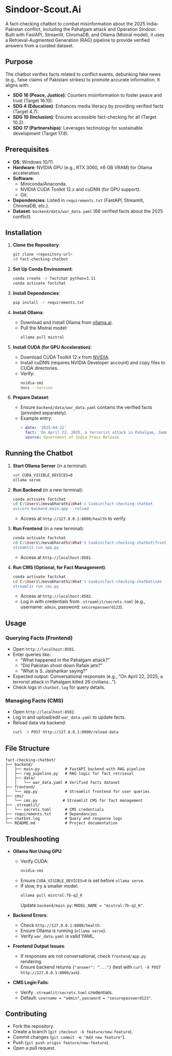 # Sindoor-Scout.Ai

A fact-checking chatbot to combat misinformation about the 2025 India-Pakistan conflict, including the Pahalgam attack and Operation Sindoor. Built with FastAPI, Streamlit, ChromaDB, and Ollama (Mistral model), it uses a Retrieval-Augmented Generation (RAG) pipeline to provide verified answers from a curated dataset.

## Purpose

The chatbot verifies facts related to conflict events, debunking fake news (e.g., false claims of Pakistani strikes) to promote accurate information. It aligns with:
- **SDG 16 (Peace, Justice)**: Counters misinformation to foster peace and trust (Target 16.10).
- **SDG 4 (Education)**: Enhances media literacy by providing verified facts (Target 4.7).
- **SDG 10 (Inclusion)**: Ensures accessible fact-checking for all (Target 10.2).
- **SDG 17 (Partnerships)**: Leverages technology for sustainable development (Target 17.8).

## Prerequisites

- **OS**: Windows 10/11.
- **Hardware**: NVIDIA GPU (e.g., RTX 3060, ≥6 GB VRAM) for Ollama acceleration.
- **Software**:
  - Miniconda/Anaconda.
  - NVIDIA CUDA Toolkit 12.x and cuDNN (for GPU support).
  - Git.
- **Dependencies**: Listed in `requirements.txt` (FastAPI, Streamlit, ChromaDB, etc.).
- **Dataset**: `backend/data/war_data.yaml` (66 verified facts about the 2025 conflict).

## Installation

1. **Clone the Repository**:
   ```bash
   git clone <repository-url>
   cd fact-checking-chatbot
   ```

2. **Set Up Conda Environment**:
   ```bash
   conda create -n factchat python=3.11
   conda activate factchat
   ```

3. **Install Dependencies**:
   ```bash
   pip install -r requirements.txt
   ```

4. **Install Ollama**:
   - Download and install Ollama from [ollama.ai](https://ollama.ai/download).
   - Pull the Mistral model:
     ```bash
     ollama pull mistral
     ```

5. **Install CUDA (for GPU Acceleration)**:
   - Download CUDA Toolkit 12.x from [NVIDIA](https://developer.nvidia.com/cuda-downloads).
   - Install cuDNN (requires NVIDIA Developer account) and copy files to CUDA directories.
   - Verify:
     ```bash
     nvidia-smi
     nvcc --version
     ```

6. **Prepare Dataset**:
   - Ensure `backend/data/war_data.yaml` contains the verified facts (provided separately).
   - Example entry:
     ```yaml
     - date: '2025-04-22'
       fact: 'On April 22, 2025, a terrorist attack in Pahalgam, Jammu and Kashmir, killed 26 civilians...'
       source: Government of India Press Release
     ```

## Running the Chatbot

1. **Start Ollama Server** (in a terminal):
   ```bash
   set CUDA_VISIBLE_DEVICES=0
   ollama serve
   ```

2. **Run Backend** (in a new terminal):
   ```bash
   conda activate factchat
   cd C:\Users\Jeevabharathi\What's Cookin\fact-checking-chatbot
   uvicorn backend.main:app --reload
   ```
   - Access at `http://127.0.0.1:8000/health` to verify.

3. **Run Frontend** (in a new terminal):
   ```bash
   conda activate factchat
   cd C:\Users\Jeevabharathi\What's Cookin\fact-checking-chatbot\frontend
   streamlit run app.py
   ```
   - Access at `http://localhost:8501`.

4. **Run CMS (Optional, for Fact Management)**:
   ```bash
   conda activate factchat
   cd C:\Users\Jeevabharathi\What's Cookin\fact-checking-chatbot\cms
   streamlit run cms.py
   ```
   - Access at `http://localhost:8502`.
   - Log in with credentials from `.streamlit/secrets.toml` (e.g., username: `admin`, password: `securepassword123`).

## Usage

### Querying Facts (Frontend)
- Open `http://localhost:8501`.
- Enter queries like:
  - “What happened in the Pahalgam attack?”
  - “Did Pakistan shoot down Rafale jets?”
  - “What is S. Jaishankar saying?”
- Expected output: Conversational responses (e.g., “On April 22, 2025, a terrorist attack in Pahalgam killed 26 civilians...”).
- Check logs in `chatbot.log` for query details.

### Managing Facts (CMS)
- Open `http://localhost:8502`.
- Log in and upload/edit `war_data.yaml` to update facts.
- Reload data via backend:
  ```bash
  curl -X POST http://127.0.0.1:8000/reload-data
  ```

## File Structure

```
fact-checking-chatbot/
├── backend/
│   ├── main.py           # FastAPI backend with RAG pipeline
│   ├── rag_pipeline.py   # RAG logic for fact retrieval
│   ├── data/
│   │   └── war_data.yaml # Verified facts dataset
├── frontend/
│   └── app.py            # Streamlit frontend for user queries
├── cms/
│   └── cms.py           # Streamlit CMS for fact management
├── .streamlit/
│   └── secrets.toml      # CMS credentials
├── requirements.txt      # Dependencies
├── chatbot.log           # Query and response logs
└── README.md             # Project documentation
```

## Troubleshooting

- **Ollama Not Using GPU**:
  - Verify CUDA:
    ```bash
    nvidia-smi
    ```
  - Ensure `CUDA_VISIBLE_DEVICES=0` is set before `ollama serve`.
  - If slow, try a smaller model:
    ```bash
    ollama pull mistral:7b-q2_K
    ```
    Update `backend/main.py`: `MODEL_NAME = "mistral:7b-q2_K"`.

- **Backend Errors**:
  - Check `http://127.0.0.1:8000/health`.
  - Ensure Ollama is running (`ollama serve`).
  - Verify `war_data.yaml` is valid YAML.

- **Frontend Output Issues**:
  - If responses are not conversational, check `frontend/app.py` rendering.
  - Ensure backend returns `{"answer": "..."}` (test with `curl -X POST http://127.0.0.1:8000/ask`).

- **CMS Login Fails**:
  - Verify `.streamlit/secrets.toml` credentials.
  - Default: `username = "admin"`, `password = "securepassword123"`.

## Contributing

- Fork the repository.
- Create a branch (`git checkout -b feature/new-feature`).
- Commit changes (`git commit -m "Add new feature"`).
- Push (`git push origin feature/new-feature`).
- Open a pull request.
